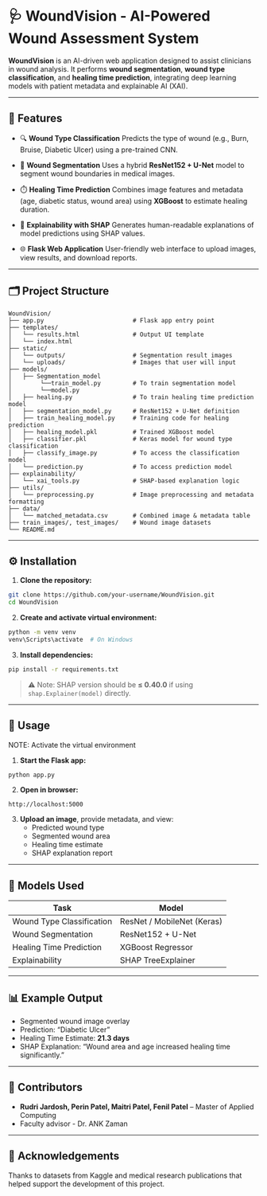 # 🩺 WoundVision - AI-Powered Wound Assessment System

**WoundVision** is an AI-driven web application designed to assist clinicians in wound analysis. It performs **wound segmentation**, **wound type classification**, and **healing time prediction**, integrating deep learning models with patient metadata and explainable AI (XAI).

---

## 📌 Features

- 🔍 **Wound Type Classification**
  Predicts the type of wound (e.g., Burn, Bruise, Diabetic Ulcer) using a pre-trained CNN.

- 🧠 **Wound Segmentation**
  Uses a hybrid **ResNet152 + U-Net** model to segment wound boundaries in medical images.

- ⏱️ **Healing Time Prediction**
  Combines image features and metadata (age, diabetic status, wound area) using **XGBoost** to estimate healing duration.

- 💬 **Explainability with SHAP**
  Generates human-readable explanations of model predictions using SHAP values.

- 🌐 **Flask Web Application**
  User-friendly web interface to upload images, view results, and download reports.

---

## 🗂️ Project Structure

```
WoundVision/
├── app.py                         # Flask app entry point
├── templates/
│   └── results.html               # Output UI template
│   └── index.html
├── static/
│   └── outputs/                   # Segmentation result images
│   └── uploads/                   # Images that user will input
├── models/
│   ├── Segmentation_model
│        └──train_model.py         # To train segmentation model
│        └──model.py
│   ├── healing.py                 # To train healing time prediction model
│   ├── segmentation_model.py      # ResNet152 + U-Net definition
│   ├── train_healing_model.py     # Training code for healing prediction
│   ├── healing_model.pkl          # Trained XGBoost model
│   ├── classifier.pkl             # Keras model for wound type classification
│   ├── classify_image.py          # To access the classification model
│   └── prediction.py              # To access prediction model
├── explainability/
│   └── xai_tools.py               # SHAP-based explanation logic
├── utils/
│   └── preprocessing.py           # Image preprocessing and metadata formatting
├── data/
│   └── matched_metadata.csv       # Combined image & metadata table
├── train_images/, test_images/    # Wound image datasets
└── README.md
```

---

## ⚙️ Installation

1. **Clone the repository:**
```bash
git clone https://github.com/your-username/WoundVision.git
cd WoundVision
```

2. **Create and activate virtual environment:**
```bash
python -m venv venv
venv\Scripts\activate  # On Windows
```

3. **Install dependencies:**
```bash
pip install -r requirements.txt
```

> ⚠️ Note: SHAP version should be **≤ 0.40.0** if using `shap.Explainer(model)` directly.

---

## 🚀 Usage

NOTE: Activate the virtual environment

1. **Start the Flask app:**
```bash
python app.py
```

2. **Open in browser:**
```
http://localhost:5000
```

3. **Upload an image**, provide metadata, and view:
   - Predicted wound type
   - Segmented wound area
   - Healing time estimate
   - SHAP explanation report

---

## 🧠 Models Used

| Task | Model |
|------|-------|
| Wound Type Classification | ResNet / MobileNet (Keras) |
| Wound Segmentation | ResNet152 + U-Net |
| Healing Time Prediction | XGBoost Regressor |
| Explainability | SHAP TreeExplainer |

---

## 📊 Example Output

- Segmented wound image overlay
- Prediction: “Diabetic Ulcer”
- Healing Time Estimate: **21.3 days**
- SHAP Explanation: “Wound area and age increased healing time significantly.”

---

## 🤝 Contributors

- **Rudri Jardosh, Perin Patel, Maitri Patel, Fenil Patel** – Master of Applied Computing
- Faculty advisor - Dr. ANK Zaman

---

## 💬 Acknowledgements

Thanks to datasets from Kaggle and medical research publications that helped support the development of this project.
